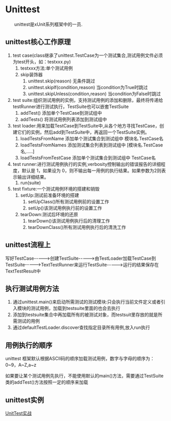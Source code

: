 # Unittest

　　unittest是xUnit系列框架中的一员.

## unittest核心工作原理

1. test case(class继承了unittest.TestCase为一个测试集合,测试用例文件必须为test开头，如：testxxx.py)
    1. testxxx方法:单个测试用例
    2. skip装饰器
        1. unittest.skip(reason) 无条件跳过
        2. unittest.skipIf(condition,reason) 当condition为True时跳过
        3. unittest.skipUnless(condition,reason) 当condition为False时跳过
2. test suite:组织测试用例的实例，支持测试用例的添加和删除，最终将传递给  testRunner进行测试执行，TestSuite也可以嵌套TestSuite
    1. addTest() 添加单个TestCase到测试组中
    2. addTests() 将测试用例列表添加到测试组中
3. test loader:用来加载TestCase到TestSuite中,从各个地方寻找TestCase，创建它们的实例，然后add到TestSuite中，再返回一个TestSuite实例。
    1. loadTestsFromName 添加单个测试集合到测试组中 模块名.TestCase名
    2. loadTestsFromNames 添加测试集合列表到测试组中 [模块名.TestCase名,.....]
    3. loadTestsFromTestCase 添加单个测试集合到测试组中 TestCase名
4. test runner:进行测试用例执行的实例,verbosity控制输出的错误报告的详细程度，默认是 1，如果设为 0，则不输出每一用例的执行结果。如果参数为2则表示输出详细结果。
    1. run(suite)
5. test fixture:一个测试用例环境的搭建和销毁
    1. setUp:测试前准备环境的搭建
        1. setUpClass()所有测试用例前的设置工作
        2. setUp()该测试用例执行前的设置工作
    2. tearDown:测试后环境的还原
        1. tearDown()该测试用例执行后的清理工作
        2. tearDownClass()所有测试用例执行后的清洗工作

## unittest流程上

写好TestCase----->创建TestSuite----->由TestLoader加载TestCase到TestSuite----->TextTestRunner来运行TestSuite----->运行的结果保存在TextTestResult中

## 执行测试用例方法

1. 通过unittest.main()来启动所需测试的测试模块:只会执行当前文件定义或者引入模块的测试用例，加载到testsuite里面的也会去执行
2. 添加到testsuite集合中再加载所有的被测试对象，而testsuit里存放的就是所需测试的用例
3. 通过defaultTestLoader.discover查找指定目录所有用例,放入run执行

## 用例执行的顺序

unittest 框架默认根据ASCII码的顺序加载测试用例，数字与字母的顺序为：0~9，A~Z,a~z

如果要让某个测试用例先执行，不能使用默认的main()方法，需要通过TestSuite类的addTest()方法按照一定的顺序来加载

## unittest实例

[UnitTest实战](../../03.Project/UnitTest/README.md)